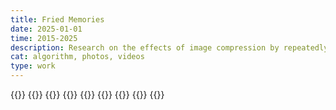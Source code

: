 ```yaml
---
title: Fried Memories
date: 2025-01-01
time: 2015-2025
description: Research on the effects of image compression by repeatedly screenshotting social media posts from my time living in New Zealand
cat: algorithm, photos, videos
type: work
---
```


{{<img places3_567>}}
{{<img people1_462>}}
{{<img beach3_208>}}
{{<img exhibit_6413>}}
{{<img exhibit_6449>}}
{{<img exhibit_6440>}}
{{<img exhibit_6445>}}
{{<img exhibit_6443>}}
{{<youtube nGO95pklwAM>}}